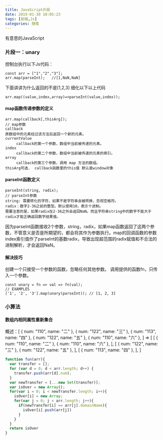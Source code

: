 ```yaml
---
title: JavaScript片段
date: 2019-01-30 10:05:23
tags: [前端,Js]
categories: 随笔
---
```

  有意思的JavaScript
<!--more-->
### 片段一：unary
控制台执行以下Js代码：
```Js
const arr = ["1","2","3"];
arr.map(parseInt);   //[1,NaN,NaN]
```
下面讲讲为什么返回的不是[1,2,3]
细化以下以上代码
```Js
arr.map((value,index,array)=>parseInt(value,index));
```
#### map函数传递参数的定义
```Js
arr.map(callback[,thisArg]);
// map参数
callback
原数组中的元素经过该方法后返回一个新的元素。
currentValue 
     callback的第一个参数，数组中当前被传递的元素。
index
     callback的第二个参数，数组中当前被传递的元素的索引。
array
     callback的第三个参数，调用 map 方法的数组。
thisArg可选.  callback函数里的this值 默认是window对象
```
#### parseInt函数定义
```Js
parseInt(string, radix);
// parseInt参数
string: 需要转化的字符，如果不是字符串会被转换，忽视空格符。
radix：数字2-36之前的整型。默认使用10，表示十进制。
需要注意的是，如果radix在2-36之外会返回NaN。而且字符串string中的数字不能大于radix才能正确返回数字结果值。
```
因为parseInt函数接收2个参数，string，radix，如果map函数返回了这两个参数，不管意义是否是所期望的，都会将其作为参数执行。map的回调函数的参数index索引值作了parseInt的基数radix，导致出现超范围的radix赋值和不合法的进制解析，才会返回NaN。
#### 解决技巧
创建一个只接受一个参数的函数，忽略任何其他参数。
调用提供的函数fn，只传入一个参数。
```Js
const unary = fn => val => fn(val);
// EXAMPLES
['1', '2', '3'].map(unary(parseInt)); // [1, 2, 3]
```
### 小算法
#### 数组内相同属性重新集合
概述：[
    { num: "110", name: "二" },
    { num: "122", name: "三" },
    { num: "113", name: "四" },
    { num: "122", name: "五" },
    { num: "110", name: "六" },
] => [
  [
    { num: "110", name: "二" },
    { num: "110", name: "六" },
  ],
  [
    { num: "122", name: "三" },
    { num: "122", name: "五" },
  ],
  [
    { num: "113", name: "四" },
  ],
]
```js
function fun(arr){
  var transfer = [];
  for (var d = 0; d < arr.length; d++) {
    transfer.push(arr[d].num);
  }
  var newTransfer = [...new Set(transfer)];
  var isOver = new Array();
  for(var i = 0; i < newTransfer.length; i++){
    isOver[i] = new Array;
    for(var j = 0; j < arr.length; j++){
      if(newTransfer[i] == arr[j].domainName){
        isOver[i].push(arr[j])
      }
    }
  }
  return isOver
}
```